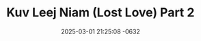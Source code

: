 ---
layout: movie-video-data
date: 2025-03-01 21:25:08 -0632
categories: movie

# Site Attributes
title: "Kuv Leej Niam (Lost Love) Part 2"
permalink: "/movie/Kuv_Leej_Niam_(Lost_Love)_Part_2"

# Movie Attributes
synopsis: "NAJ PHUAM SO KUA MUAG rau zaj yeebyam 'KUV LEEJ NIAM' no vim tu siab heev. Tsheej thiab nws niam, Nkauj Sua, tau sib ncaim txij thaum tebchaws Lostsuas tawg los tau 20 xyoo vim thaum ub nws niam thiab nws txiv, Looi, ua nkauj ua nraug sib hlub thiab muaj menyuam lawm tiamsis tsis sib tau vim niam thiab txiv tsis pub sib yuav. Txawm Looj thiab Nkauj Sua sib hlub paum cas los nyias yuav tau mus nyias txojke vim Nkauj Sua yog ntxhais ntsuag txomnyem. 10 xyoo dhau mus Looj niam thiab txiv ho rov mus txeeb Tsheej ntawm Nkauj Sua los vim tus nyab xeeb tsis taus tub rau law tsev neeg. Tsheej thiab nws niam sib naim nrog lub kua muag los tau 20 xyoo sis paub xyov niam tseem muaj txojsia nyob los tsis muaj. Tsheej tuaj tau lub neej zoo nyob rau Ameliskas nws thiaj npaj rov mus rhiav nws niam rau tebchaws Thaib vim nws tseem nco ntsoov nws lo lus cog tseg rau niam haistas lwm hnub kuv loj tiav txiv kuv mam tuaj coj koj mus nrog kuv nyob."
producer: "Moua Lee"
director: "Moua Lee"
writer: "Moua Lee"
video_link: ""
genre: "Romance "
year: "2004"
release_type: "VHS, DVD"
storage: "Private, SPPL"
thumbnail: "/assets/images/movie_thumbnails/Kuv Leej Niam (Lost Love) Part 2.jpeg"
publishing_company: "Golden Path Entertainment"

# Sequels + Parts
base_movie: "Kuv Leej Niam (Lost Love) Part 1"
total_parts: 2
sequel: ""

# Movie Cast
cast:
- name: "Maiv Neeb Thoj"
- name: "Vam Yaj"
- name: "Lis Vaj"
- name: "Npis Thoj"
- name: "Vam Lis Thoj"
- name: "Cua Yaj"
- name: "Paj Thoj"
- name: "Paj Zaub Vwj"
- name: "Ntxawm Vaj"
- name: "Lwm Xyooj"
---